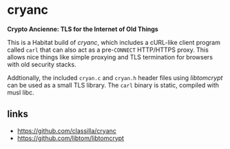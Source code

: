 # cryanc

**Crypto Ancienne: TLS for the Internet of Old Things**

This is a Habitat build of _cryanc_,
which includes a cURL-like client program called `carl` that can also act as a pre-`CONNECT` HTTP/HTTPS proxy.
This allows nice things like simple proxying and TLS termination for browsers with old security stacks.

Addtionally, the included `cryan.c` and `cryan.h` header files using _libtomcrypt_ can be used as a small TLS library.
The `carl` binary is static, compiled with musl libc.

## links
- https://github.com/classilla/cryanc
- https://github.com/libtom/libtomcrypt
